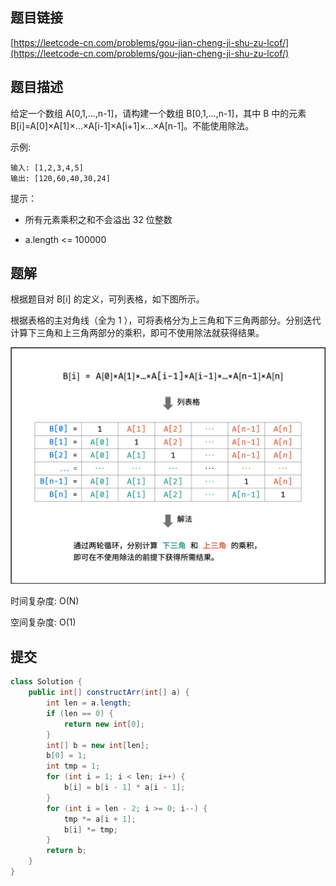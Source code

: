 ## 题目链接

[https://leetcode-cn.com/problems/gou-jian-cheng-ji-shu-zu-lcof/](https://leetcode-cn.com/problems/gou-jian-cheng-ji-shu-zu-lcof/)

## 题目描述

给定一个数组 A[0,1,…,n-1]，请构建一个数组 B[0,1,…,n-1]，其中 B 中的元素 B[i]=A[0]×A[1]×…×A[i-1]×A[i+1]×…×A[n-1]。不能使用除法。

示例:

```
输入: [1,2,3,4,5]
输出: [120,60,40,30,24]
```

提示：

- 所有元素乘积之和不会溢出 32 位整数

- a.length <= 100000

## 题解

根据题目对 B[i] 的定义，可列表格，如下图所示。

根据表格的主对角线（全为 1 ），可将表格分为上三角和下三角两部分。分别迭代计算下三角和上三角两部分的乘积，即可不使用除法就获得结果。

![](./img/66/1599920669-oMGbcO-Picture1.png)

时间复杂度: O(N)

空间复杂度: O(1)

## 提交

```java
class Solution {
    public int[] constructArr(int[] a) {
        int len = a.length;
        if (len == 0) {
            return new int[0];
        }
        int[] b = new int[len];
        b[0] = 1;
        int tmp = 1;
        for (int i = 1; i < len; i++) {
            b[i] = b[i - 1] * a[i - 1];
        }
        for (int i = len - 2; i >= 0; i--) {
            tmp *= a[i + 1];
            b[i] *= tmp;
        }
        return b;
    }
}
```